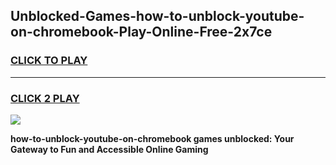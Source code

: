
## Unblocked-Games-how-to-unblock-youtube-on-chromebook-Play-Online-Free-2x7ce
<h3>
<a href="https://premium76.site?title=how-to-unblock-youtube-on-chromebook&ref=26A">CLICK TO PLAY</a></h3>
<hr>

<h3>
<a href="https://premium76.site?title=how-to-unblock-youtube-on-chromebook&ref=26A">CLICK 2 PLAY</a>
  
</h3>

<a href="https://premium76.site?title=how-to-unblock-youtube-on-chromebook&ref=26A"><img src="https://clearcache.store/games.png"></a>


**how-to-unblock-youtube-on-chromebook games unblocked: Your Gateway to Fun and Accessible Online Gaming**
